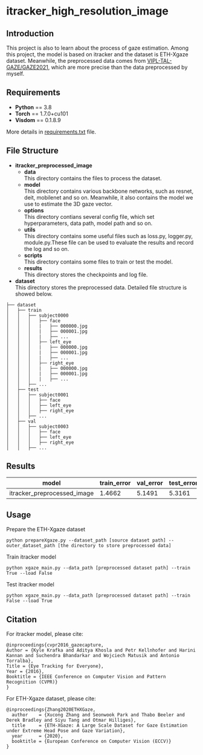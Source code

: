 # itracker_high_resolution_image
## Introduction
This project is also to learn about the process of gaze estimation. Among this project, the model is based on itracker and the dataset is ETH-Xgaze dataset. Meanwhile, the preprocessed data comes from [VIPL-TAL-GAZE/GAZE2021](https://github.com/VIPL-TAL-GAZE/GAZE2021), which are more precise than the data preprocessed by myself.
## Requirements
* **Python** == 3.8
* **Torch** == 1.7.0+cu101
* **Visdom** == 0.1.8.9  

More details in [requirements.txt](itracker_preprocessed_image/requirements.txt) file.
## File Structure
* **itracker_preprocessed_image** 
    * **data**   
    This directory contains the files to process the dataset.
    * **model**  
    This directory contains various backbone networks, such as resnet, deit, mobilenet and so on. Meanwhile, it also contains the model we use to estimate the 3D gaze vector.
    * **options**   
    This directory contians several config file, which set hyperparameters, data path, model path and so on.
    * **utils**  
    This directory contains some useful files such as loss.py, logger.py, module.py.These file can be used to evaluate the results and record the log and so on.
    * **scripts**  
    This directory contains some files to train or test the model.
    * **results**  
    This directory stores the checkpoints and log file.
* **dataset**  
This directory stores the preprocessed data. Detailed file structure is showed below.
```
├── dataset		
│   ├── train
│   │   ├── subject0000
│   │   │   ├── face
│   │   │   |   ├── 000000.jpg
│   │   │   |   ├── 000001.jpg
│   │   │   |   ├── ...  
│   │   │   ├── left_eye
│   │   │   |   ├── 000000.jpg
│   │   │   |   ├── 000001.jpg
│   │   │   |   ├── ... 
│   │   │   ├── right_eye
│   │   │   |   ├── 000000.jpg
│   │   │   |   ├── 000001.jpg
│   │   │   |   ├── ... 
│   │   ├── ...
│   ├── test
│   │   ├── subject0001
│   │   │   ├── face 
│   │   │   ├── left_eye
│   │   │   ├── right_eye
│   │   ├── ...
│   ├── val
│   │   ├── subject0003
│   │   │   ├── face 
│   │   │   ├── left_eye
│   │   │   ├── right_eye
│   │   ├── ...
```
## Results
 model  | train_error  | val_error  | test_error  | test_error_std
 ---- | ----- | ------ | ------ | ------  
 itracker_preprocessed_image  | 1.4662 | 5.1491 | 5.3161 | 5.2669
## Usage
Prepare the ETH-Xgaze dataset
```
python prepareXgaze.py --dataset_path [source dataset path] --outer_dataset_path [the directory to store preprocessed data]
```
Train itracker model
```
python xgaze_main.py --data_path [preprocessed dataset path] --train True --load False
```
Test itracker model
```
python xgaze_main.py --data_path [preprocessed dataset path] --train False --load True
```
## Citation
For itracker model, please cite:
```
@inproceedings{cvpr2016_gazecapture,
Author = {Kyle Krafka and Aditya Khosla and Petr Kellnhofer and Harini Kannan and Suchendra Bhandarkar and Wojciech Matusik and Antonio Torralba},
Title = {Eye Tracking for Everyone},
Year = {2016},
Booktitle = {IEEE Conference on Computer Vision and Pattern Recognition (CVPR)}
}
```
For ETH-Xgaze dataset, please cite:
```
@inproceedings{Zhang2020ETHXGaze,
  author    = {Xucong Zhang and Seonwook Park and Thabo Beeler and Derek Bradley and Siyu Tang and Otmar Hilliges},
  title     = {ETH-XGaze: A Large Scale Dataset for Gaze Estimation under Extreme Head Pose and Gaze Variation},
  year      = {2020},
  booktitle = {European Conference on Computer Vision (ECCV)}
}
```
